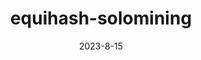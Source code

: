 ---
title: "equihash-solomining"
description: "equihash-solomining"
date: '2023-8-15'
link: 'https://github.com/waveringana/equihash-solomining'
screenshot: 'equihash-solomining.png'
layout: 'portfolio'
featured: true
weight: 5
---